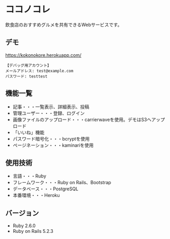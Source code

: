 # ココノコレ
飲食店のおすすめグルメを共有できるWebサービスです。

## デモ
https://kokonokore.herokuapp.com/
```
【デバッグ用アカウント】  
メールアドレス: test@example.com  
パスワード: testtest
```

## 機能一覧
- 記事・・・一覧表示、詳細表示、投稿
- 管理ユーザー・・・登録、ログイン
- 画像ファイルのアップロード・・・carrierwaveを使用。デモはS3へアップロード
- 「いいね」機能
- パスワード暗号化・・・bcryptを使用
- ページネーション・・・kaminariを使用

## 使用技術
- 言語・・・Ruby
- フレームワーク・・・Ruby on Rails、Bootstrap
- データベース・・・PostgreSQL
- 本番環境・・・Heroku

## バージョン
- Ruby 2.6.0
- Ruby on Rails 5.2.3